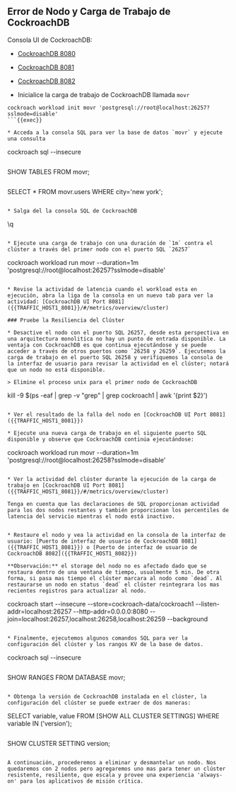 ## Error de Nodo y Carga de Trabajo de CockroachDB

Consola UI de CockroachDB:
* [CockroachDB 8080]({{TRAFFIC_HOST1_8080}})
* [CockroachDB 8081]({{TRAFFIC_HOST1_8081}})
* [CockroachDB 8082]({{TRAFFIC_HOST1_8082}})

* Inicialice la carga de trabajo de CockroachDB llamada `movr`

```
cockroach workload init movr 'postgresql://root@localhost:26257?sslmode=disable'
```{{exec}}

* Acceda a la consola SQL para ver la base de datos `movr` y ejecute una consulta

```
cockroach sql --insecure
```{{exec}}

```
SHOW TABLES FROM movr;
```{{exec}}

```
SELECT * FROM movr.users WHERE city='new york';
```{{exec}}

* Salga del la consola SQL de CockroachDB

```
\q
```{{exec}}

* Ejecute una carga de trabajo con una duración de `1m` contra el clúster a través del primer nodo con el puerto SQL `26257`

```
cockroach workload run movr --duration=1m 'postgresql://root@localhost:26257?sslmode=disable'
```{{exec}}

* Revise la actividad de latencia cuando el workload esta en ejecución, abra la liga de la consola en un nuevo tab para ver la actividad: [CockroachDB UI Port 8081]({{TRAFFIC_HOST1_8081}}/#/metrics/overview/cluster)

### Pruebe la Resiliencia del Clúster

* Desactive el nodo con el puerto SQL 26257, desde esta perspectiva en una arquitectura monolitica no hay un punto de entrada disponible. La ventaja con CockroachDB es que continua ejecutándose y se puede acceder a través de otros puertos como `26258 y 26259`. Ejecutemos la carga de trabajo en el puerto SQL 26258 y verifiquemos la consola de la interfaz de usuario para revisar la actividad en el clúster; notará que un nodo no está disponible.

> Elimine el proceso unix para el primer nodo de CockroachDB

```
kill -9 $(ps -eaf | grep -v "grep" | grep cockroach1 | awk '{print $2}')
```{{exec}}

* Ver el resultado de la falla del nodo en [CockroachDB UI Port 8081]({{TRAFFIC_HOST1_8081}})

* Ejecute una nueva carga de trabajo en el siguiente puerto SQL disponible y observe que CockroachDB continúa ejecutándose:

```
cockroach workload run movr --duration=1m 'postgresql://root@localhost:26258?sslmode=disable'
```{{exec}}

* Ver la actividad del clúster durante la ejecución de la carga de trabajo en [CockroachDB UI Port 8081]({{TRAFFIC_HOST1_8081}}/#/metrics/overview/cluster)

Tenga en cuenta que las declaraciones de SQL proporcionan actividad para los dos nodos restantes y también proporcionan los percentiles de latencia del servicio mientras el nodo está inactivo.


* Restaure el nodo y vea la actividad en la consola de la interfaz de usuario: [Puerto de interfaz de usuario de CockroachDB 8081]({{TRAFFIC_HOST1_8081}}) o [Puerto de interfaz de usuario de CockroachDB 8082]({{TRAFFIC_HOST1_8082}})

**Observación:** el storage del nodo no es afectado dado que se restaura dentro de una ventana de tiempo, usualmente 5 min. De otra forma, si pasa mas tiempo el clúster marcara al nodo como `dead`. Al restaurarse un nodo en status `dead` el clúster reintegrara los mas recientes registros para actualizar al nodo.

```
cockroach start --insecure --store=cockroach-data/cockroach1 --listen-addr=localhost:26257 --http-addr=0.0.0.0:8080 --join=localhost:26257,localhost:26258,localhost:26259 --background
```{{exec}}

* Finalmente, ejecutemos algunos comandos SQL para ver la configuración del clúster y los rangos KV de la base de datos.

```
cockroach sql --insecure
```{{exec}}

```
SHOW RANGES FROM DATABASE movr;
```{{exec}}

* Obtenga la versión de CockroachDB instalada en el clúster, la configuración del clúster se puede extraer de dos maneras:

```
SELECT variable, value FROM [SHOW ALL CLUSTER SETTINGS] WHERE variable IN ('version');
```{{exec}}

```
SHOW CLUSTER SETTING version;
```{{exec}}

A continuación, procederemos a eliminar y desmantelar un nodo. Nos quedaremos con 2 nodos pero agregaremos uno mas para tener un clúster resistente, resiliente, que escala y provee una experiencia 'always-on' para los aplicativos de misión crítica.
